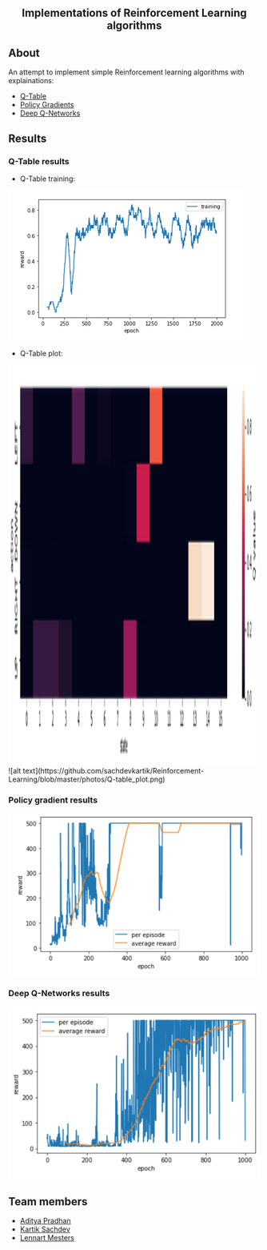 <h2 align="center">  Implementations of Reinforcement Learning algorithms </h2>

## About
An attempt to implement simple Reinforcement learning algorithms with explainations:
  * [Q-Table](#q-table-results)
  * [Policy Gradients](#policy-gradient-results)
  * [Deep Q-Networks](#deep-q-networks-results) <br>
   
## Results
### Q-Table results 
- Q-Table training: <br>

![alt text](https://github.com/sachdevkartik/Reinforcement-Learning/blob/master/photos/Q-table_results.png)

- Q-Table plot: <br>
<img src="https://github.com/sachdevkartik/Reinforcement-Learning/blob/master/photos/Q-table_plot.png" width="500" height="800">
![alt text](https://github.com/sachdevkartik/Reinforcement-Learning/blob/master/photos/Q-table_plot.png)
  
### Policy gradient results 
 ![alt text](https://github.com/sachdevkartik/Reinforcement-Learning/blob/master/photos/Policy%20gradient_train.png)
	
### Deep Q-Networks results 
 ![alt text](https://github.com/sachdevkartik/Reinforcement-Learning/blob/master/photos/DQN_train.png)
        <br>

## Team members
  * [Aditya Pradhan](https://www.linkedin.com/in/aditya-pradhan-3407b69a/)
  * [Kartik Sachdev](https://github.com/sachdevkartik)
  * [Lennart Mesters](https://www.linkedin.com/in/lennart-mesters-b49873167/)

